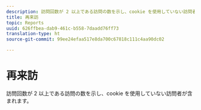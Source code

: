 ```yaml
---
description: 訪問回数が 2 以上である訪問の数を示し、cookie を使用していない訪問者が含まれます。
title: 再来訪
topic: Reports
uuid: 626ffbea-dab9-461c-b558-7daadd76ff73
translation-type: ht
source-git-commit: 99ee24efaa517e8da700c67818c111c4aa90dc02

---
```



# 再来訪

訪問回数が 2 以上である訪問の数を示し、cookie を使用していない訪問者が含まれます。

